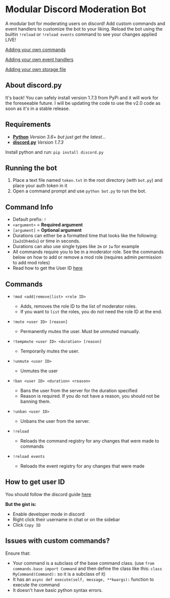 # Modular Discord Moderation Bot

A modular bot for moderating users on discord! Add custom commands and event handlers to customize the bot to your liking. Reload the bot using the builtin `!reload` or `!reload events` command to see your changes applied LIVE!

[Adding your own commands](DEVELOPING.md#custom-commands)

[Adding your own event handlers](DEVELOPING.md#custom-event-handlers)

[Adding your own storage file](DEVELOPING.md#custom-storage-file)

## About discord.py

It's back! You can safely install version 1.7.3 from PyPi and it will work for the foreseeable future. I will be updating the code to use the v2.0 code as soon as it's in a stable release.

## Requirements

- [**Python**](https://www.python.org/downloads/) *Version 3.6+ but just get the latest...*
- [**discord.py**](https://pypi.org/project/discord.py/) *Version 1.7.3*

Install python and run: `pip install discord.py`

## Running the bot

1. Place a text file named ``token.txt`` in the root directory (with `bot.py`) and place your auth token in it
2. Open a command prompt and use ``python bot.py`` to run the bot.

## Command Info

- Default prefix: `!`
- `<argument>` = **Required argument**
- `[argument]` = **Optional argument**
- Durations can either be a formatted time that looks like the following: (`1w2d3h4m5s`) or time in seconds.
- Durations can also use single types like `2m` or `1w` for example
- All commands require you to be in a moderator role. See the commands below on how to add or remove a mod role (requires admin permission to add mod roles)
- Read how to get the User ID [here](#how-to-get-user-id)

## Commands

- `!mod <add|remove|list> <role ID>`
  - Adds, removes the role ID to the list of moderator roles.
  - If you want to `list` the roles, you do not need the role ID at the end.

- `!mute <user ID> [reason]`
  - Permanently mutes the user. Must be unmuted manually.

- `!tempmute <user ID> <duration> [reason]`
  - Temporarily mutes the user.

- `!unmute <user ID>`
  - Unmutes the user

- `!ban <user ID> <duration> <reason>`
  - Bans the user from the server for the duration specified
  - Reason is required. If you do not have a reason, you should not be banning them.

- `!unban <user ID>`
  - Unbans the user from the server.

- `!reload`
  - Reloads the command registry for any changes that were made to commands

- `!reload events`
  - Reloads the event registry for any changes that were made

## How to get user ID

You should follow the discord guide [here](https://support.discordapp.com/hc/en-us/articles/206346498-Where-can-I-find-my-User-Server-Message-ID-)

**But the gist is:**

- Enable developer mode in discord
- Right click their username in chat or on the sidebar
- Click `Copy ID`

## Issues with custom commands?

Ensure that:

- Your command is a subclass of the base command class. (use `from commands.base import Command` and then define the class like this: `class MyCommand(Command):` so it is a subclass of it)
- It has an `async def execute(self, message, **kwargs):` function to execute the command
- It doesn't have basic python syntax errors.
